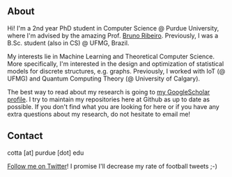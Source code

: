 ## About

Hi! I'm a 2nd year PhD student in Computer Science @ Purdue University, where I'm advised by the amazing Prof. [Bruno Ribeiro](https://www.cs.purdue.edu/homes/ribeirob/). Previously, I was a B.Sc. student (also in CS) @ UFMG, Brazil.

My interests lie in Machine Learning and Theoretical Computer Science. More specifically, I'm interested in the design and optimization of statistical models for discrete structures, e.g. graphs. Previously, I worked with IoT (@ UFMG) and Quantum Computing Theory (@ University of Calgary).

The best way to read about my research is going to [my GoogleScholar profile](https://goo.gl/zrNQue). I try to maintain my repositories here at Github as up to date as possible. If you don't find what you are looking for here or if you have any extra questions about my research, do not hesitate to email me!

## Contact

cotta [at] purdue [dot] edu 

[Follow me on Twitter](https://twitter.com/cottascience)! I promise I'll decrease my rate of football tweets ;-)
